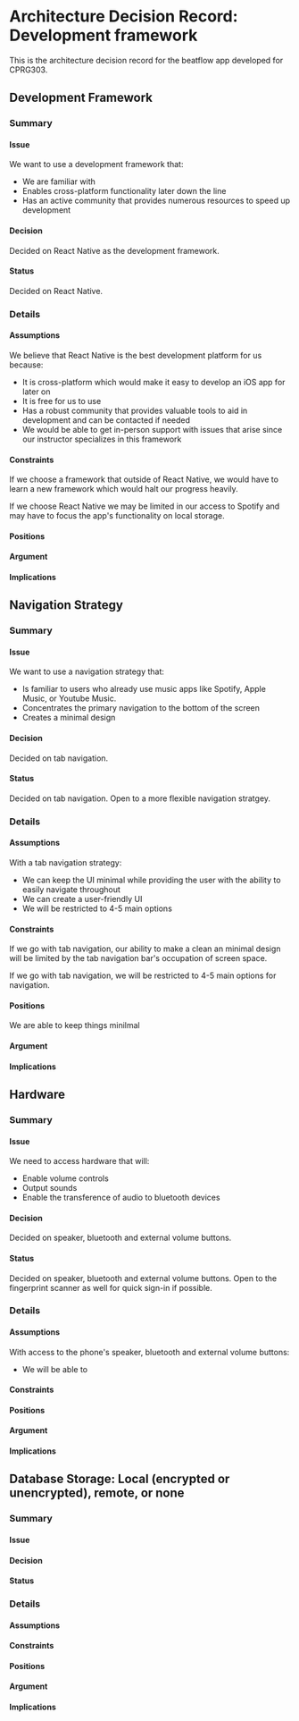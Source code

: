 # Architecture Decision Record: Development framework
This is the architecture decision record for the beatflow app developed for CPRG303.

## Development Framework
### Summary
#### Issue 
We want to use a development framework that:
- We are familiar with
- Enables cross-platform functionality later down the line
- Has an active community that provides numerous resources to speed up development

#### Decision 
Decided on React Native as the development framework.

#### Status
Decided on React Native. 

### Details
#### Assumptions 
We believe that React Native is the best development platform for us because:
- It is cross-platform which would make it easy to develop an iOS app for later on
- It is free for us to use
- Has a robust community that provides valuable tools to aid in development and can be contacted if needed
- We would be able to get in-person support with issues that arise since our instructor specializes in this framework

#### Constraints 
If we choose a framework that outside of React Native, we would have to learn a new framework which would halt our progress heavily.

If we choose React Native we may be limited in our access to Spotify and may have to focus the app's functionality on local storage.
#### Positions


#### Argument


#### Implications


## Navigation Strategy
### Summary
#### Issue 
We want to use a navigation strategy that: 
- Is familiar to users who already use music apps like Spotify, Apple Music, or Youtube Music.
- Concentrates the primary navigation to the bottom of the screen
- Creates a minimal design

#### Decision 
Decided on tab navigation.

#### Status 
Decided on tab navigation. Open to a more flexible navigation stratgey.

### Details
#### Assumptions 
With a tab navigation strategy: 
- We can keep the UI minimal while providing the user with the ability to easily navigate throughout
- We can create a user-friendly UI
- We will be restricted to 4-5 main options 

#### Constraints 
If we go with tab navigation, our ability to make a clean an minimal design will be limited by the tab navigation bar's
occupation of screen space. 

If we go with tab navigation, we will be restricted to 4-5 main options for navigation.

#### Positions
We are able to keep things minilmal 

#### Argument

#### Implications


## Hardware
### Summary
#### Issue 
We need to access hardware that will:
- Enable volume controls
- Output sounds
- Enable the transference of audio to bluetooth devices

#### Decision 
Decided on speaker, bluetooth and external volume buttons.

#### Status 
Decided on speaker, bluetooth and external volume buttons. Open to the fingerprint scanner as well for quick sign-in if possible. 

### Details
#### Assumptions 
With access to the phone's speaker, bluetooth and external volume buttons:
- We will be able to 

#### Constraints 

#### Positions

#### Argument

#### Implications


## Database Storage: Local (encrypted or unencrypted), remote, or none
### Summary
#### Issue 

#### Decision 

#### Status 

### Details
#### Assumptions 

#### Constraints 

#### Positions

#### Argument

#### Implications


